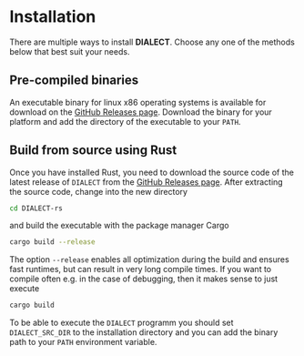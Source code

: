 # Installation

There are multiple ways to install __DIALECT__.
Choose any one of the methods below that best suit your needs.

## Pre-compiled binaries

An executable binary for linux x86 operating systems is available for download on the [GitHub Releases page][releases].
Download the binary for your platform and add the directory of the executable to your `PATH`.

[releases]: https://github.com/dialect-rs/DIALECT-rs/releases

## Build from source using Rust
Once you have installed Rust, you need to download the source code of the latest release of `DIALECT` from the [GitHub Releases page][releases]. After extracting the source code, change into the new directory
```bash
cd DIALECT-rs
```
and build the executable with the package manager Cargo
```bash
cargo build --release
```
The option `--release` enables all optimization during the build and ensures fast runtimes, but can
result in very long compile times. If you want to compile often e.g. in the case of debugging, then 
it makes sense to just execute
```bash
cargo build
``` 
To be able to execute the `DIALECT` programm you should set `DIALECT_SRC_DIR` to the installation directory and you 
can add the binary path to your `PATH` environment variable.
